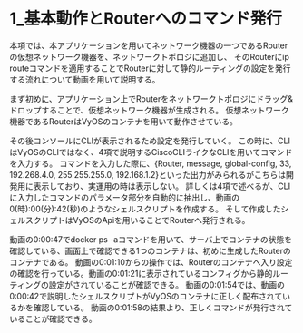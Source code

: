 # 1_基本動作とRouterへのコマンド発行

本項では、本アプリケーションを用いてネットワーク機器の一つであるRouterの仮想ネットワーク機器を、ネットワークトポロジに追加し、
そのRouterにip routeコマンドを適用することでRouterに対して静的ルーティングの設定を発行する流れについて動画を用いて説明する。

まず初めに、アプリケーション上でRouterをネットワークトポロジにドラッグ&ドロップすることで、仮想ネットワーク機器が生成される。
仮想ネットワーク機器であるRouterはVyOSのコンテナを用いて動作させている。

その後コンソールにCLIが表示されるため設定を発行していく。
この時に、CLIはVyOSのCLIではなく、4項で説明するCiscoCLIライクなCLIを用いてコマンドを入力する。
コマンドを入力した際に、{Router, message, global-config, 33, 192.268.4.0, 255.255.255.0, 192.168.1.2}といった出力がみられるがこちらは開発用に表示しており、実運用の時は表示しない。
詳しくは4項で述べるが、CLIに入力したコマンドのパラメータ部分を自動的に抽出し、動画の0(時):00(分):42(秒)のようなシェルスクリプトを作成する。
そして作成したシェルスクリプトはVyOSのApiを用いることでRouterへ発行される。

動画の0:00:47でdocker ps -aコマンドを用いて、サーバ上でコンテナの状態を確認している、画面上で確認できる1つのコンテナは、初めに生成したRouterのコンテナである。
動画の0:01:10からの操作では、Routerのコンテナへ入り設定の確認を行っている。動画の0:01:21に表示されているコンフィグから静的ルーティングの設定がされていることが確認できる。
動画の0:01:54では、動画の0:00:42で説明したシェルスクリプトがVyOSのコンテナに正しく配布されているかを確認している。
動画の0:01:58の結果より、正しくコマンドが発行されていることが確認できる。
